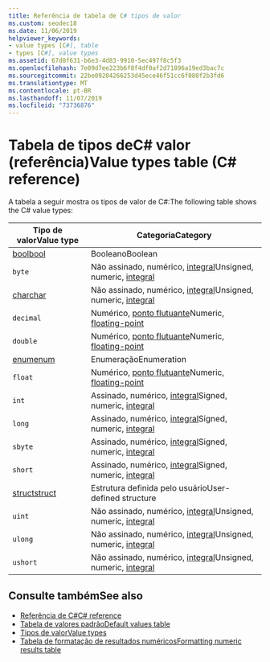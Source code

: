 ```yaml
---
title: Referência de tabela de C# tipos de valor
ms.custom: seodec18
ms.date: 11/06/2019
helpviewer_keywords:
- value types [C#], table
- types [C#], value types
ms.assetid: 67d8f631-b6e3-4d83-9910-5ec497f8c5f3
ms.openlocfilehash: 7e09d7ee223b6f8f4df0af2d71896a19ed3bac7c
ms.sourcegitcommit: 22be09204266253d45ece46f51cc6f080f2b3fd6
ms.translationtype: MT
ms.contentlocale: pt-BR
ms.lasthandoff: 11/07/2019
ms.locfileid: "73736876"
---
```

# <a name="value-types-table-c-reference"></a><span data-ttu-id="71629-102">Tabela de tipos deC# valor (referência)</span><span class="sxs-lookup"><span data-stu-id="71629-102">Value types table (C# reference)</span></span>

<span data-ttu-id="71629-103">A tabela a seguir mostra os tipos de valor de C#:</span><span class="sxs-lookup"><span data-stu-id="71629-103">The following table shows the C# value types:</span></span>

|<span data-ttu-id="71629-104">Tipo de valor</span><span class="sxs-lookup"><span data-stu-id="71629-104">Value type</span></span>|<span data-ttu-id="71629-105">Categoria</span><span class="sxs-lookup"><span data-stu-id="71629-105">Category</span></span>|
|----------------|--------------|
|[<span data-ttu-id="71629-106">bool</span><span class="sxs-lookup"><span data-stu-id="71629-106">bool</span></span>](bool.md)|<span data-ttu-id="71629-107">Booleano</span><span class="sxs-lookup"><span data-stu-id="71629-107">Boolean</span></span>|
|`byte`|<span data-ttu-id="71629-108">Não assinado, numérico, [integral](../builtin-types/integral-numeric-types.md)</span><span class="sxs-lookup"><span data-stu-id="71629-108">Unsigned, numeric, [integral](../builtin-types/integral-numeric-types.md)</span></span>|
|[<span data-ttu-id="71629-109">char</span><span class="sxs-lookup"><span data-stu-id="71629-109">char</span></span>](char.md)|<span data-ttu-id="71629-110">Não assinado, numérico, [integral](../builtin-types/integral-numeric-types.md)</span><span class="sxs-lookup"><span data-stu-id="71629-110">Unsigned, numeric, [integral](../builtin-types/integral-numeric-types.md)</span></span>|
|`decimal`|<span data-ttu-id="71629-111">Numérico, [ponto flutuante](../builtin-types/floating-point-numeric-types.md)</span><span class="sxs-lookup"><span data-stu-id="71629-111">Numeric, [floating-point](../builtin-types/floating-point-numeric-types.md)</span></span>|
|`double`|<span data-ttu-id="71629-112">Numérico, [ponto flutuante](../builtin-types/floating-point-numeric-types.md)</span><span class="sxs-lookup"><span data-stu-id="71629-112">Numeric, [floating-point](../builtin-types/floating-point-numeric-types.md)</span></span>|
|[<span data-ttu-id="71629-113">enum</span><span class="sxs-lookup"><span data-stu-id="71629-113">enum</span></span>](enum.md)|<span data-ttu-id="71629-114">Enumeração</span><span class="sxs-lookup"><span data-stu-id="71629-114">Enumeration</span></span>|
|`float`|<span data-ttu-id="71629-115">Numérico, [ponto flutuante](../builtin-types/floating-point-numeric-types.md)</span><span class="sxs-lookup"><span data-stu-id="71629-115">Numeric, [floating-point](../builtin-types/floating-point-numeric-types.md)</span></span>|
|`int`|<span data-ttu-id="71629-116">Assinado, numérico, [integral](../builtin-types/integral-numeric-types.md)</span><span class="sxs-lookup"><span data-stu-id="71629-116">Signed, numeric, [integral](../builtin-types/integral-numeric-types.md)</span></span>|
|`long`|<span data-ttu-id="71629-117">Assinado, numérico, [integral](../builtin-types/integral-numeric-types.md)</span><span class="sxs-lookup"><span data-stu-id="71629-117">Signed, numeric, [integral](../builtin-types/integral-numeric-types.md)</span></span>|
|`sbyte`|<span data-ttu-id="71629-118">Assinado, numérico, [integral](../builtin-types/integral-numeric-types.md)</span><span class="sxs-lookup"><span data-stu-id="71629-118">Signed, numeric, [integral](../builtin-types/integral-numeric-types.md)</span></span>|
|`short`|<span data-ttu-id="71629-119">Assinado, numérico, [integral](../builtin-types/integral-numeric-types.md)</span><span class="sxs-lookup"><span data-stu-id="71629-119">Signed, numeric, [integral](../builtin-types/integral-numeric-types.md)</span></span>|
|[<span data-ttu-id="71629-120">struct</span><span class="sxs-lookup"><span data-stu-id="71629-120">struct</span></span>](struct.md)|<span data-ttu-id="71629-121">Estrutura definida pelo usuário</span><span class="sxs-lookup"><span data-stu-id="71629-121">User-defined structure</span></span>|
|`uint`|<span data-ttu-id="71629-122">Não assinado, numérico, [integral](../builtin-types/integral-numeric-types.md)</span><span class="sxs-lookup"><span data-stu-id="71629-122">Unsigned, numeric, [integral](../builtin-types/integral-numeric-types.md)</span></span>|
|`ulong`|<span data-ttu-id="71629-123">Não assinado, numérico, [integral](../builtin-types/integral-numeric-types.md)</span><span class="sxs-lookup"><span data-stu-id="71629-123">Unsigned, numeric, [integral](../builtin-types/integral-numeric-types.md)</span></span>|
|`ushort`|<span data-ttu-id="71629-124">Não assinado, numérico, [integral](../builtin-types/integral-numeric-types.md)</span><span class="sxs-lookup"><span data-stu-id="71629-124">Unsigned, numeric, [integral](../builtin-types/integral-numeric-types.md)</span></span>|

## <a name="see-also"></a><span data-ttu-id="71629-125">Consulte também</span><span class="sxs-lookup"><span data-stu-id="71629-125">See also</span></span>

- [<span data-ttu-id="71629-126">Referência de C#</span><span class="sxs-lookup"><span data-stu-id="71629-126">C# reference</span></span>](../index.md)
- [<span data-ttu-id="71629-127">Tabela de valores padrão</span><span class="sxs-lookup"><span data-stu-id="71629-127">Default values table</span></span>](default-values-table.md)
- [<span data-ttu-id="71629-128">Tipos de valor</span><span class="sxs-lookup"><span data-stu-id="71629-128">Value types</span></span>](value-types.md)
- [<span data-ttu-id="71629-129">Tabela de formatação de resultados numéricos</span><span class="sxs-lookup"><span data-stu-id="71629-129">Formatting numeric results table</span></span>](formatting-numeric-results-table.md)
